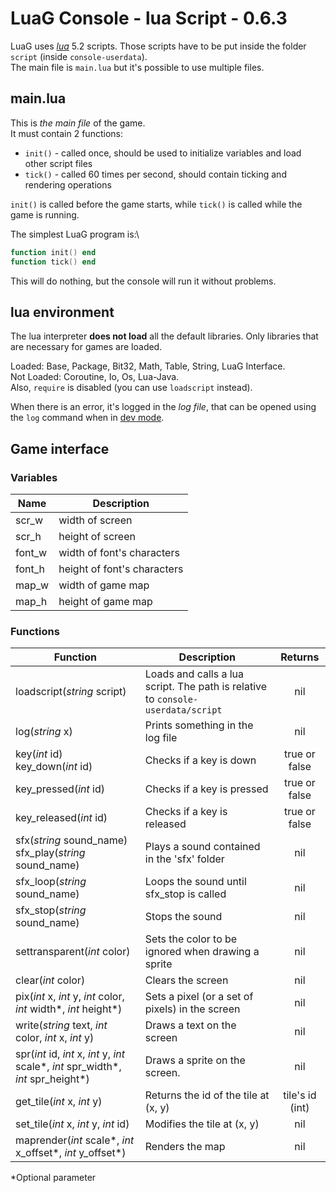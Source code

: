 # LuaG Console - lua Script - 0.6.3

LuaG uses [*lua*](https://www.lua.org/) 5.2 scripts. Those scripts have to be put inside the folder `script` (inside `console-userdata`).\
The main file is `main.lua` but it's possible to use multiple files.

## main.lua
This is *the main file* of the game.\
It must contain 2 functions:
- `init()` - called once, should be used to initialize variables and load other script files
- `tick()` - called 60 times per second, should contain ticking and rendering operations

`init()` is called before the game starts, while `tick()` is called while the game is running.

The simplest LuaG program is:\
```lua
function init() end
function tick() end
```

This will do nothing, but the console will run it without problems.

## lua environment
The lua interpreter **does not load** all the default libraries. Only libraries that are necessary for games are loaded.

Loaded: Base, Package, Bit32, Math, Table, String, LuaG Interface.\
Not Loaded: Coroutine, Io, Os, Lua-Java.\
Also, `require` is disabled (you can use `loadscript` instead).

When there is an error, it's logged in the *log file*, that can be opened using the `log` command when in [dev mode](https://github.com/Vulcalien/LuaG-Console/wiki/Dev-Mode).

## Game interface

### Variables

| Name   | Description                 |
| ------ | --------------------------- |
| scr_w  | width of screen             |
| scr_h  | height of screen            |
| font_w | width of font's characters  |
| font_h | height of font's characters |
| map_w  | width of game map           |
| map_h  | height of game map          |

### Functions

| Function | Description | Returns |
| - | - | :-: |
| loadscript(*string* script) | Loads and calls a lua script. The path is relative to `console-userdata/script` | nil |
| log(*string* x) | Prints something in the log file | nil |
| key(*int* id) <br> key_down(*int* id) | Checks if a key is down | true or false |
| key_pressed(*int* id) | Checks if a key is pressed | true or false |
| key_released(*int* id) | Checks if a key is released | true or false |
| sfx(*string* sound_name) <br> sfx_play(*string* sound_name) | Plays a sound contained in the 'sfx' folder | nil |
| sfx_loop(*string* sound_name) | Loops the sound until sfx_stop is called | nil |
| sfx_stop(*string* sound_name) | Stops the sound | nil |
| settransparent(*int* color) | Sets the color to be ignored when drawing a sprite | nil |
| clear(*int* color) | Clears the screen | nil |
| pix(*int* x, *int* y, *int* color, *int* width*, *int* height*) | Sets a pixel (or a set of pixels) in the screen | nil |
| write(*string* text, *int* color, *int* x, *int* y) | Draws a text on the screen | nil |
| spr(*int* id, *int* x, *int* y, *int* scale*, *int* spr_width*, *int* spr_height*) | Draws a sprite on the screen. | nil |
| get_tile(*int* x, *int* y) | Returns the id of the tile at (x, y) | tile's id (int) |
| set_tile(*int* x, *int* y, *int* id) | Modifies the tile at (x, y) | nil |
| maprender(*int* scale*, *int* x_offset*, *int* y_offset*) | Renders the map | nil |

*Optional parameter
